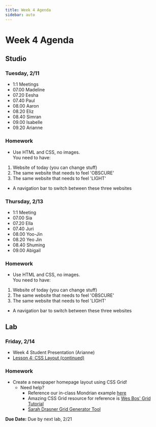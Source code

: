 ```yaml
---
title: Week 4 Agenda
sidebar: auto
---
```


# Week 4 Agenda

## Studio

### Tuesday, 2/11

- 1:1 Meetings
- 07.00 Madeline
- 07.20 Eesha
- 07.40 Paul
- 08.00 Aaron
- 08.20 Eliz
- 08.40 Simran
- 09.00 Isabelle
- 09.20 Arianne

### Homework

- Use HTML and CSS, no images. <br>
  You need to have:

1. Website of today (you can change stuff)
2. The same website that needs to feel 'OBSCURE'
3. The same website that needs to feel 'LIGHT'

- A navigation bar to switch between these three websites

### Thursday, 2/13

- 1:1 Meeting
- 07.00 Sia
- 07.20 Ella
- 07.40 Juri
- 08.00 Yoo-Jin
- 08.20 Yeo Jin
- 08.40 Shuming
- 09.00 Abigail

### Homework

- Use HTML and CSS, no images. <br>
  You need to have:

1. Website of today (you can change stuff)
2. The same website that needs to feel 'OBSCURE'
3. The same website that needs to feel 'LIGHT'

- A navigation bar to switch between these three websites

## Lab

### Friday, 2/14

- Week 4 Student Presentation (Arianne)
  <!-- - Review [homework](https://flexboxfroggy.com/) -->
- [Lesson 4: CSS Layout (continued)](../lessons/lab/lesson-4)

### Homework

- Create a newspaper homepage layout using CSS Grid!
  - Need help?
    - Reference our in-class Mondrian example [here](https://codepen.io/andrew_levinson/pen/RwPrdzv)
    - Amazing CSS Grid resource for reference is [Wes Bos' Grid Tutorial](https://cssgrid.io/)
    - [Sarah Drasner Grid Generator Tool](https://cssgrid-generator.netlify.com/)

<b>Due Date:</b> Due by next lab, 2/21
